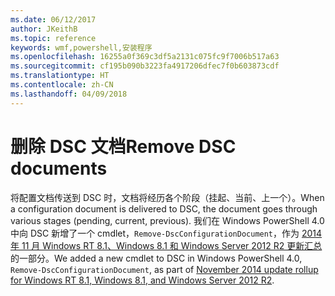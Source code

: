 ```yaml
---
ms.date: 06/12/2017
author: JKeithB
ms.topic: reference
keywords: wmf,powershell,安装程序
ms.openlocfilehash: 16255a0f369c3df5a2131c075fc9f7006b517a63
ms.sourcegitcommit: cf195b090b3223fa4917206dfec7f0b603873cdf
ms.translationtype: HT
ms.contentlocale: zh-CN
ms.lasthandoff: 04/09/2018
---
```

# <a name="remove-dsc-documents"></a><span data-ttu-id="3499a-102">删除 DSC 文档</span><span class="sxs-lookup"><span data-stu-id="3499a-102">Remove DSC documents</span></span>

<span data-ttu-id="3499a-103">将配置文档传送到 DSC 时，文档将经历各个阶段（挂起、当前、上一个）。</span><span class="sxs-lookup"><span data-stu-id="3499a-103">When a configuration document is delivered to DSC, the document goes through various stages (pending, current, previous).</span></span> <span data-ttu-id="3499a-104">我们在 Windows PowerShell 4.0 中向 DSC 新增了一个 cmdlet，`Remove-DscConfigurationDocument`，作为 [2014 年 11 月 Windows RT 8.1、Windows 8.1 和 Windows Server 2012 R2 更新汇总](https://support.microsoft.com/kb/3000850)的一部分。</span><span class="sxs-lookup"><span data-stu-id="3499a-104">We added a new cmdlet to DSC in Windows PowerShell 4.0, `Remove-DscConfigurationDocument`, as part of [November 2014 update rollup for Windows RT 8.1, Windows 8.1, and Windows Server 2012 R2](https://support.microsoft.com/kb/3000850).</span></span>
